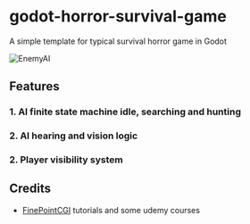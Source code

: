 
# godot-horror-survival-game
A simple template for typical survival horror game in Godot

![EnemyAI](https://media1.giphy.com/media/v1.Y2lkPTc5MGI3NjExNHRheThreW92OHJjbW1tOXNuN3pvdmFsd2dvcnV0Z3plYjViaGVmZiZlcD12MV9pbnRlcm5hbF9naWZfYnlfaWQmY3Q9Zw/u3dgO36NTrndrh4wfo/giphy.gif)

## Features

### 1. AI finite state machine idle, searching and hunting

### 2. AI hearing and vision logic

### 2. Player visibility system

## Credits
- [FinePointCGI](https://www.youtube.com/@FinePointCGI) tutorials and some udemy courses
